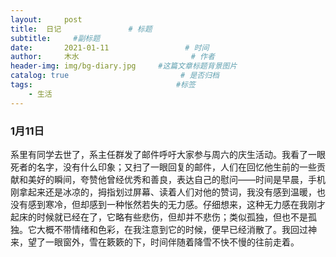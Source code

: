 ```yaml
---
layout:     post                       
title:  日记               # 标题
subtitle:     #副标题
date:       2021-01-11                 # 时间
author:     木水                         # 作者
header-img: img/bg-diary.jpg     #这篇文章标题背景图片
catalog: true                         # 是否归档
tags:                                #标签
    - 生活
---
```

### 1月11日
系里有同学去世了，系主任群发了邮件呼吁大家参与周六的庆生活动。我看了一眼死者的名字，没有什么印象；又扫了一眼回复的邮件，人们在回忆他生前的一些贡献和美好的瞬间，夸赞他曾经优秀和善良，表达自己的慰问——时间是早晨，手机刚拿起来还是冰凉的，拇指划过屏幕、读着人们对他的赞词，我没有感到温暖，也没有感到寒冷，但却感到一种怅然若失的无力感。仔细想来，这种无力感在我刚才起床的时候就已经在了，它略有些悲伤，但却并不悲伤；类似孤独，但也不是孤独。它大概不带情绪和色彩，在我注意到它的时候，便早已经消散了。我回过神来，望了一眼窗外，雪在簌簌的下，时间伴随着降雪不快不慢的往前走着。
